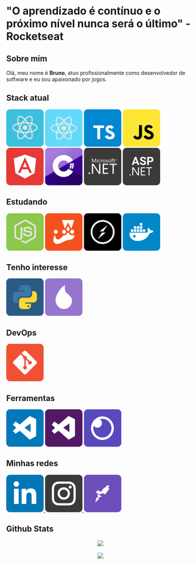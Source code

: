 # "O aprendizado é contínuo e o próximo nível nunca será o último" - Rocketseat

## Sobre mim
Olá, meu nome é **Bruno**, atuo profissionalmente como desenvolvedor de software e eu sou apaixonado por jogos.

## Stack atual
![ReactJS](./icons/reactjs.svg)
![React Native](./icons/react-native.svg)
![TypeScript](./icons/typescript.svg)
![JavaScript](./icons/javascript.svg)
![Angular](./icons/angularjs.svg)
![CSharp](./icons/c-sharp.svg)
![DotNet](./icons/dot-net.svg)
![AspNet](./icons/asp-net.svg)

## Estudando
![Node.js](./icons/node.svg)
![Jest](./icons/jest.svg)
![Socket.io](./icons/socket-io.svg)
![Docker](./icons/docker.svg)

## Tenho interesse
![Python](./icons/python.svg)
![Elixir](./icons/elixir.svg)

## DevOps
![Git](./icons/git.svg)

## Ferramentas
![VSCode](./icons/vscode.svg)
![Visual Studio](./icons/visual-studio.svg)
![Insomnia](./icons/insomnia.svg)

## Minhas redes
<a href="https://www.linkedin.com/in/brunofeitoza634/" target="_blank" rel="noopener noreferrer">
  <img src="./icons/linkedin.svg" alt="LinkedIn">
</a>

<a href="https://www.instagram.com/brfeitoza/" target="_blank" rel="noopener noreferrer">
  <img src="./icons/instagram.svg" alt="Instagram">
</a>

<a href="https://app.rocketseat.com.br/me/bruno-fernando-feitoza-1567173457" target="_blank" rel="noopener noreferrer">
  <img src="./icons/rocketseat.svg" alt="Rocketseat">
</a>

## Github Stats

<p align="center">
  <img src="https://github-readme-stats.vercel.app/api?username=azotief&show_icons=true&theme=tokyonight&count_private=true&hide=issues&card_width=500">
</p>

<p align="center">
  <img src="https://github-readme-stats.vercel.app/api/top-langs/?username=azotief&theme=tokyonight&card_width=495">
</p>

